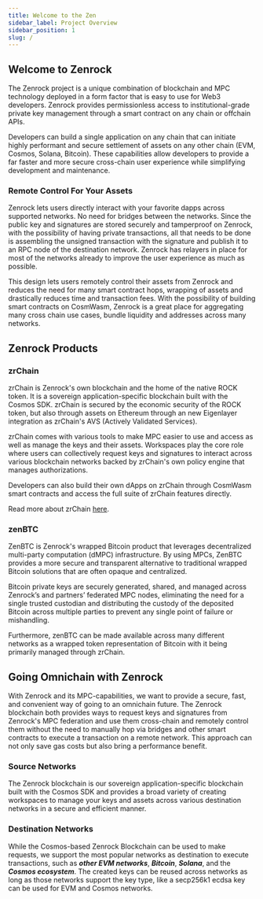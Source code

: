 ```yaml
---
title: Welcome to the Zen
sidebar_label: Project Overview
sidebar_position: 1
slug: /
---
```


## Welcome to Zenrock

The Zenrock project is a unique combination of blockchain and MPC technology deployed in a form factor that is easy to use for Web3 developers. Zenrock provides permissionless access to institutional-grade private key management through a smart contract on any chain or offchain APIs. 

Developers can build a single application on any chain that can initiate highly performant and secure settlement of assets on any other chain (EVM, Cosmos, Solana, Bitcoin). These capabilities allow developers to provide a far faster and more secure cross-chain user experience while simplifying development and maintenance.

### Remote Control For Your Assets

Zenrock lets users directly interact with your favorite dapps across supported networks. No need for bridges between the networks. Since the public key and signatures are stored securely and tamperproof on Zenrock, with the possibility of having private transactions, all that needs to be done is assembling the unsigned transaction with the signature and publish it to an RPC node of the destination network. Zenrock has relayers in place for most of the networks already to improve the user experience as much as possible.

This design lets users remotely control their assets from Zenrock and reduces the need for many smart contract hops, wrapping of assets and drastically reduces time and transaction fees. With the possibility of building smart contracts on CosmWasm, Zenrock is a great place for aggregating many cross chain use cases, bundle liquidity and addresses across many networks.

## Zenrock Products

### zrChain
zrChain is Zenrock's own blockchain and the home of the native ROCK token. It is a sovereign application-specific blockchain built with the Cosmos SDK. zrChain is secured by the economic security of the ROCK token, but also through assets on Ethereum through an new Eigenlayer integration as zrChain's AVS (Actively Validated Services).

zrChain comes with various tools to make MPC easier to use and access as well as manage the keys and their assets. Workspaces play the core role where users can collectively request keys and signatures to interact across various blockchain networks backed by zrChain's own policy engine that manages authorizations.

Developers can also build their own dApps on zrChain through CosmWasm smart contracts and access the full suite of zrChain features directly. 

Read more about zrChain [here](../zrChain/_category_.json).

### zenBTC

ZenBTC is Zenrock's wrapped Bitcoin product that leverages decentralized multi-party computation (dMPC) infrastructure. By using MPCs, ZenBTC provides a more secure and transparent alternative to traditional wrapped Bitcoin solutions that are often opaque and centralized.

Bitcoin private keys are securely generated, shared, and managed across Zenrock’s and partners’ federated MPC nodes, eliminating the need for a single trusted custodian and distributing the custody of the deposited Bitcoin across multiple parties to prevent any single point of failure or mishandling.

Furthermore, zenBTC can be made available across many different networks as a wrapped token representation of Bitcoin with it being primarily managed through zrChain. 

## Going Omnichain with Zenrock

With Zenrock and its MPC-capabilities, we want to provide a secure, fast, and convenient way of going to an omnichain future.
The Zenrock blockchain both provides ways to request keys and signatures from Zenrock's MPC federation and use them cross-chain and remotely control them without the need to manually hop via bridges and other smart contracts to execute a transaction on a remote network.
This approach can not only save gas costs but also bring a performance benefit. 

### Source Networks

The Zenrock blockchain is our sovereign application-specific blockchain built with the Cosmos SDK and provides a broad variety of creating workspaces to manage your keys and assets across various destination networks in a secure and efficient manner. 

<!-- TODO Solana Devs -->

### Destination Networks

While the Cosmos-based Zenrock Blockchain can be used to make requests, we support the most popular networks as destination to execute transactions, such as ***other EVM networks***, ***Bitcoin***, ***Solana***, and the ***Cosmos ecosystem***. The created keys can be reused across networks as long as those networks support the key type, like a secp256k1 ecdsa key can be used for EVM and Cosmos networks.
